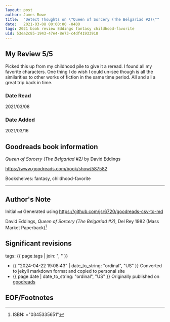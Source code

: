 ```yaml
---
layout: post
author: James Rowe
title:  "Detect Thoughts on \"Queen of Sorcery (The Belgariad #2)\""
date:   2021-03-08 00:00:00 -0400
tags: 2021 book review Eddings fantasy childhood-favorite
uid: 53ea2c85-1943-47e4-8e73-c4df41933918
---
```


<!-- highly dependent on how you personally use jekyll templates, and how you want this to show up -->
<!-- escape any jekyll keys with double brackets -->

## My Review 5/5

Picked this up from my childhood pile to give it a reread. I found all my favorite characters. One thing I do wish I could un-see though is all the similarities to other works of fiction in the same time period. All and all a great trip back in time.

### Date Read
2021/03/08

### Date Added
2021/03/16

## Goodreads book information

*Queen of Sorcery (The Belgariad #2)* by David Eddings

https://www.goodreads.com/book/show/587582

Bookshelves: fantasy, childhood-favorite

---

## Author's Note

Initial `md` Generated using https://github.com/jsr6720/goodreads-csv-to-md

David Eddings, *Queen of Sorcery (The Belgariad #2)*,  Del Rey 1982 (Mass Market Paperback)[^1]

## Significant revisions

tags: {{ page.tags | join: ", " }} <!-- todo move this somewhere -->

- {{ "2024-04-22 19:08:43" | date_to_string: "ordinal", "US" }} Converted to jekyll markdown format and copied to personal site
- {{ page.date | date_to_string: "ordinal", "US" }} Originally published on [goodreads](https://www.goodreads.com)

## EOF/Footnotes

[^1]: ISBN: ="0345335651"